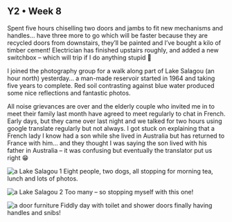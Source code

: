 ## Y2 • Week 8
Spent five hours chiselling two doors and jambs to fit new mechanisms and handles… have three more to go which will be faster because they are recycled doors from downstairs, they’ll be painted and I’ve bought a kilo of timber cement! Electrician has finished upstairs roughly, and added a new switchbox – which will trip if I do anything stupid 🤣

I joined the photography group for a walk along part of Lake Salagou (an hour north) yesterday… a man-made reservoir started in 1964 and taking five years to complete. Red soil contrasting against blue water produced some nice reflections and fantastic photos.

All noise grievances are over and the elderly couple who invited me in to meet their family last month have agreed to meet regularly to chat in French. Early days, but they came over last night and we talked for two hours using google translate regularly but not always. I got stuck on explaining that a French lady I know had a son while she lived in Australia but has returned to France with him… and they thought I was saying the son lived with his father in Australia – it was confusing but eventually the translator put us right 😁

![a Lake Salagou 1](https://github.com/user-attachments/assets/a3e724cf-6c62-465b-a8ed-5dd2b601e1c5)
Eight people, two dogs, all stopping for morning tea, lunch and lots of photos.

![a Lake Salagou 2](https://github.com/user-attachments/assets/8f612436-dc90-4010-9949-1d944fcf723c)
Too many – so stopping myself with this one!

![a door furniture](https://github.com/user-attachments/assets/4fd575ae-42f5-452a-9066-b67f3bdfbd1a)
Fiddly day with toilet and shower doors finally having handles and snibs!
